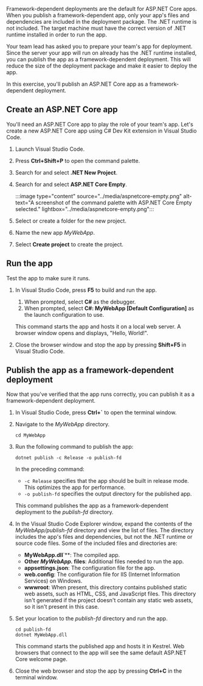 Framework-dependent deployments are the default for ASP.NET Core apps. When you publish a framework-dependent app, only your app's files and dependencies are included in the deployment package. The .NET runtime is not included. The target machine must have the correct version of .NET runtime installed in order to run the app.

Your team lead has asked you to prepare your team's app for deployment. Since the server your app will run on already has the .NET runtime installed, you can publish the app as a framework-dependent deployment. This will reduce the size of the deployment package and make it easier to deploy the app.

In this exercise, you'll publish an ASP.NET Core app as a framework-dependent deployment.

## Create an ASP.NET Core app

You'll need an ASP.NET Core app to play the role of your team's app. Let's create a new ASP.NET Core app using C# Dev Kit extension in Visual Studio Code.

1. Launch Visual Studio Code.
1. Press **Ctrl+Shift+P** to open the command palette.
1. Search for and select **.NET New Project**.
1. Search for and select **ASP.NET Core Empty**.

    :::image type="content" source="../media/aspnetcore-empty.png" alt-text="A screenshot of the command palette with ASP.NET Core Empty selected."  lightbox="../media/aspnetcore-empty.png":::

1. Select or create a folder for the new project.
1. Name the new app *MyWebApp*.
1. Select **Create project** to create the project.

## Run the app

Test the app to make sure it runs.

1. In Visual Studio Code, press **F5** to build and run the app.
    1. When prompted, select **C#** as the debugger.
    1. When prompted, select **C#: MyWebApp [Default Configuration]** as the launch configuration to use. 

    This command starts the app and hosts it on a local web server. A browser window opens and displays, "Hello, World!".

1. Close the browser window and stop the app by pressing **Shift+F5** in Visual Studio Code.

## Publish the app as a framework-dependent deployment

Now that you've verified that the app runs correctly, you can publish it as a framework-dependent deployment.

1. In Visual Studio Code, press **Ctrl+`** to open the terminal window.
1. Navigate to the *MyWebApp* directory.

    ```dotnetcli
    cd MyWebApp
    ```

1. Run the following command to publish the app:

    ```dotnetcli
    dotnet publish -c Release -o publish-fd    
    ```

    In the preceding command:

    - `-c Release` specifies that the app should be built in release mode. This optimizes the app for performance.
    - `-o publish-fd` specifies the output directory for the published app.

    This command publishes the app as a framework-dependent deployment to the *publish-fd* directory.

1. In the Visual Studio Code Explorer window, expand the contents of the *MyWebApp/publish-fd* directory and view the list of files. The directory includes the app's files and dependencies, but not the .NET runtime or source code files. Some of the included files and directories are:

    - **MyWebApp.dll**`**: The compiled app.
    - **Other *MyWebApp.* files**: Additional files needed to run the app.
    - **appsettings.json**: The configuration file for the app.
    - **web.config**: The configuration file for IIS (Internet Information Services) on Windows.
    - **wwwroot**: When present, this directory contains published static web assets, such as HTML, CSS, and JavaScript files. This directory isn't generated if the project doesn't contain any static web assets, so it isn't present in this case.

1. Set your location to the *publish-fd* directory and run the app.

    ```dotnetcli
    cd publish-fd
    dotnet MyWebApp.dll
    ```

    This command starts the published app and hosts it in Kestrel. Web browsers that connect to the app will see the same default ASP.NET Core welcome page.

1. Close the web browser and stop the app by pressing **Ctrl+C** in the terminal window.
